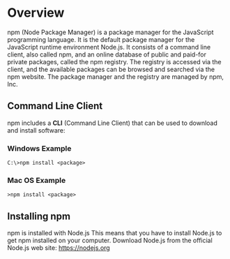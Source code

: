 # Overview

npm (Node Package Manager) is a package manager for the JavaScript programming language. It is the default package manager for the JavaScript runtime environment Node.js. It consists of a command line client, also called npm, and an online database of public and paid-for private packages, called the npm registry. The registry is accessed via the client, and the available packages can be browsed and searched via the npm website. The package manager and the registry are managed by npm, Inc.

## Command Line Client

npm includes a **CLI** (Command Line Client) that can be used to download and install software:

### Windows Example

`C:\>npm install <package>`

### Mac OS Example

`>npm install <package>`

## Installing npm

npm is installed with Node.js
This means that you have to install Node.js to get npm installed on your computer.
Download Node.js from the official Node.js web site: <https://nodejs.org>
